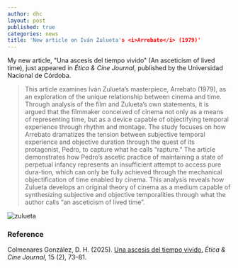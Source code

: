 ```yaml
---
author: dhc 
layout: post
published: true
categories: news
title: 'New article on Iván Zulueta's <i>Arrebato</i> (1979)'
---
```


My new article, "Una ascesis del tiempo vivido" (An asceticism of lived time), just appeared in *Ética & Cine Journal*, published by the Universidad Nacional de Córdoba.

> This article examines Iván Zulueta’s masterpiece, Arrebato (1979), as an exploration of the unique relationship between cinema and time. Through analysis of the film and Zulueta’s own statements, it is argued that the filmmaker conceived of cinema not only as a means of representing time, but as a device capable of objectifying temporal experience through rhythm and montage. The study focuses on how Arrebato dramatizes the tension between subjective temporal experience and objective duration through the quest of its protagonist, Pedro, to capture what he calls “rapture.” The article demonstrates how Pedro’s ascetic practice of maintaining a state of perpetual infancy represents an insufficient attempt to access pure dura-tion, which can only be fully achieved through the mechanical objectification of time enabled by cinema. This analysis reveals how Zulueta develops an original theory of cinema as a medium capable of synthesizing subjective and objective temporalities through what the author calls “an asceticism of lived time”.

![zulueta](https://www.heyuguys.com/images/2023/05/Arrebato-Blu-ray-1.jpg)

### Reference

<div class="ba b--black bw1 pa3 br2 ma2">
  <p class="mv0">
    Colmenares González, D. H. (2025). <a href="https://revistas.unc.edu.ar/index.php/eticaycine/article/view/49786/50051">Una ascesis del tiempo vivido.</a> <em>Ética & Cine Journal</em>, 15 (2), 73–81.
  </p>
</div>
